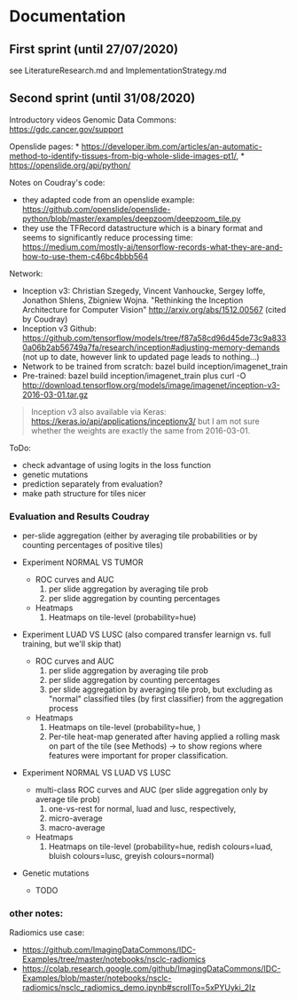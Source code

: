 # Documentation
## First sprint (until 27/07/2020)
see LiteratureResearch.md and ImplementationStrategy.md

## Second sprint (until 31/08/2020)

Introductory videos Genomic Data Commons: <https://gdc.cancer.gov/support>

Openslide pages: 
    * <https://developer.ibm.com/articles/an-automatic-method-to-identify-tissues-from-big-whole-slide-images-pt1/>, 
    * <https://openslide.org/api/python/>

Notes on Coudray's code: 
* they adapted code from an openslide example: <https://github.com/openslide/openslide-python/blob/master/examples/deepzoom/deepzoom_tile.py>
* they use the TFRecord datastructure which is a binary format and seems to significantly reduce processing time: https://medium.com/mostly-ai/tensorflow-records-what-they-are-and-how-to-use-them-c46bc4bbb564

Network: 
* Inception v3: Christian Szegedy, Vincent Vanhoucke, Sergey Ioffe, Jonathon Shlens, Zbigniew Wojna. "Rethinking the Inception Architecture for Computer Vision" http://arxiv.org/abs/1512.00567 (cited by Coudray)
* Inception v3 Github: https://github.com/tensorflow/models/tree/f87a58cd96d45de73c9a8330a06b2ab56749a7fa/research/inception#adjusting-memory-demands (not up to date, however link to updated page leads to nothing...)
* Network to be trained from scratch: bazel build inception/imagenet_train
* Pre-trained: bazel build inception/imagenet_train 
plus curl -O http://download.tensorflow.org/models/image/imagenet/inception-v3-2016-03-01.tar.gz
> Inception v3 also available via Keras: https://keras.io/api/applications/inceptionv3/ but I am not sure whether the weights are exactly the same from 2016-03-01. 

ToDo: 
* check advantage of using logits in the loss function
* genetic mutations 
* prediction separately from evaluation? 
* make path structure for tiles nicer

### Evaluation and Results Coudray 
* per-slide aggregation (either by averaging tile probabilities or by counting percentages of positive tiles)

* Experiment NORMAL VS TUMOR
    * ROC curves and AUC 
        1) per slide aggregation by averaging tile prob
        2) per slide aggregation by counting percentages
    * Heatmaps
        1) Heatmaps on tile-level (probability=hue)

* Experiment LUAD VS LUSC (also compared transfer learnign vs. full training, but we'll skip that)  
    * ROC curves and AUC
        1) per slide aggregation by averaging tile prob
        2) per slide aggregation by counting percentages
        3) per slide aggregation by averaging tile prob, but excluding as "normal" classified tiles (by first classifier) from the aggregation process
    * Heatmaps
        1) Heatmaps on tile-level (probability=hue, )
        2) Per-tile heat-map generated after having applied a rolling mask on part of the tile (see Methods) -> to show regions where features were important for proper classification.

* Experiment NORMAL VS LUAD VS LUSC 
    * multi-class ROC curves and AUC (per slide aggregation only by average tile prob)
        1) one-vs-rest for normal, luad and lusc, respectively, 
        2) micro-average
        3) macro-average
    * Heatmaps
        1) Heatmaps on tile-level (probability=hue, redish colours=luad, bluish colours=lusc, greyish colours=normal) 

* Genetic mutations 
    * TODO

### other notes: 
Radiomics use case: 
- https://github.com/ImagingDataCommons/IDC-Examples/tree/master/notebooks/nsclc-radiomics
- https://colab.research.google.com/github/ImagingDataCommons/IDC-Examples/blob/master/notebooks/nsclc-radiomics/nsclc_radiomics_demo.ipynb#scrollTo=5xPYUyki_2Iz